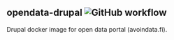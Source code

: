 ## opendata-drupal ![GitHub workflow](https://github.com/vrk-kpa/opendata-drupal/actions/workflows/create-release.yml/badge.svg)

Drupal docker image for open data portal (avoindata.fi). 
